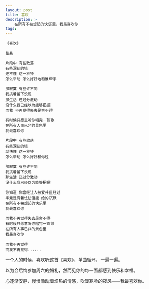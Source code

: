 ```yaml
---
layout: post
title: 喜欢
description: >
    在所有不被想起的快乐里，我最喜欢你
tags:
---
```


```
《喜欢》

张悬

片段中 有些散落
有些深刻的错
还不懂 这一秒钟
怎么举动 怎么好好地和谁牵手

那寂寞 有些许不同
我挑着留下没说
那生活 还过分激动
没什么我已经以为能够把握
而我 不再觉得失去是舍不得

有时候只愿意听你唱完一首歌
在所有人事已非的景色里
我最喜欢你

片段中 有些散落
有些深刻的错
就快懂 这一秒钟
怎么举动 怎么好好和你过

那寂寞 有些许不同
我挑着留下没说
那生活 还过分激动
没什么我已经以为能够把握

你知道 你曾经让人被爱并且经过
毕竟是有着怯怯但能 给的沉默
在所有不被想起的快乐里
我最喜欢你

而我不再觉得失去是舍不得
有时候只愿意听你唱完一首歌
在所有人事已非的景色里
我最喜欢你

而我不再觉得
而我不再觉得......
```

一个人的时候，喜欢听这首《喜欢》，单曲循环，一遍一遍。

以为会后悔参加周六的婚礼，然而见你的每一面都感到快乐和幸福。

心逐渐安静，慢慢涌动着炽热的情感，吹暖寒冷的夜风——我最喜欢你。

